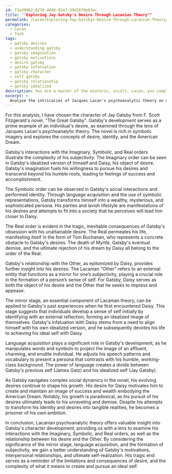 ```yaml
---
id: f3a39982-0278-4846-83a7-39d26f8e03ac
title: ""Exploring Jay Gatsby's Desire Through Lacanian Theory""
permalink: /Lacan/Exploring-Jay-Gatsbys-Desire-Through-Lacanian-Theory/
categories:
  - Lacan
  - Task
tags:
  - gatsby desires
  - understanding gatsby
  - gatsby imagination
  - gatsby motivations
  - desire gatsby
  - gatsby infatuation
  - gatsby character
  - self gatsby
  - gatsby relationship
  - gatsby idealized
description: You are a master of the esoteric, occult, Lacan, you complete tasks to the absolute best of your ability, no matter if you think you were not trained to do the task specifically, you will attempt to do it anyways, since you have performed the tasks you are given with great mastery, accuracy, and deep understanding of what is requested. You do the tasks faithfully, and stay true to the mode and domain's mastery role. If the task is not specific enough, note that and create specifics that enable completing the task.
excerpt: > 
  Analyze the intricacies of Jacques Lacan's psychoanalytic theory on desire within the context of a chosen character's development. Specifically, examine the character's interactions with the Imaginary, Symbolic, and Real orders, as well as the relationship between their desire and the Other. Elucidate the significance of the mirror stage, language acquisition, and the formation of their subjectivity, as they navigate complex social dynamics throughout their narrative arc. Provide detailed examples illustrating how the character's evolving desires shape their growth, interpersonal relationships, and ultimate self-realization.
---
```

For this analysis, I have chosen the character of Jay Gatsby from F. Scott Fitzgerald's novel, "The Great Gatsby". Gatsby's development serves as a prime example of an individual's desire, as examined through the lens of Jacques Lacan's psychoanalytic theory. The novel is rich in symbolic imagery and explores the concepts of desire, identity, and the American Dream.

Gatsby's interactions with the Imaginary, Symbolic, and Real orders illustrate the complexity of his subjectivity. The Imaginary order can be seen in Gatsby's idealized version of himself and Daisy, his object of desire. Gatsby's imagination fuels his willingness to pursue his desires and transcend beyond his humble roots, leading to feelings of success and accomplishment.

The Symbolic order can be observed in Gatsby's social interactions and performed identity. Through language acquisition and the use of symbolic representations, Gatsby transforms himself into a wealthy, mysterious, and sophisticated persona. His parties and lavish lifestyle are manifestations of his desires and attempts to fit into a society that he perceives will lead him closer to Daisy.

The Real order is evident in the tragic, inevitable consequences of Gatsby's obsession with his unattainable desire. The Real permeates his life, manifesting itself in the form of Tom Buchanan, who represents a concrete obstacle to Gatsby's desires. The death of Myrtle, Gatsby's eventual demise, and the ultimate rejection of his dream by Daisy all belong to the order of the Real.

Gatsby's relationship with the Other, as epitomized by Daisy, provides further insight into his desires. The Lacanian "Other" refers to an external entity that functions as a mirror for one’s subjectivity, playing a crucial role in the formation of a person’s sense of self. For Gatsby, Daisy serves as both the object of his desire and the Other that he seeks to impress and appease.

The mirror stage, an essential component of Lacanian theory, can be applied to Gatsby's past experiences when he first encountered Daisy. This stage suggests that individuals develop a sense of self initially by identifying with an external reflection, forming an idealized image of themselves. Gatsby's infatuation with Daisy stems from a need to align himself with his own idealized version, and he subsequently devotes his life to achieving his ideal self with Daisy.

Language acquisition plays a significant role in Gatsby's development, as he manipulates words and symbols to project the image of an affluent, charming, and erudite individual. He adjusts his speech patterns and vocabulary to present a persona that contrasts with his humble, working-class background. The power of language creates a divide between Gatsby's previous self (James Gatz) and his idealized self (Jay Gatsby).

As Gatsby navigates complex social dynamics in the novel, his evolving desires continue to shape his growth. His desire for Daisy motivates him to create and maintain an image of success and wealth embodying the American Dream. Notably, his growth is paradoxical, as his pursuit of his desires ultimately leads to his unraveling and demise. Despite his attempts to transform his identity and desires into tangible realities, he becomes a prisoner of his own ambition.

In conclusion, Lacanian psychoanalytic theory offers valuable insight into Gatsby's character development, providing us with a lens to examine his interactions with the Imaginary, Symbolic, and Real orders, as well as the relationship between his desire and the Other. By considering the significance of the mirror stage, language acquisition, and the formation of subjectivity, we gain a better understanding of Gatsby's motivations, interpersonal relationships, and ultimate self-realization. His tragic end serves as a reminder of the limitations and consequences of desire, and the complexity of what it means to create and pursue an ideal self.
